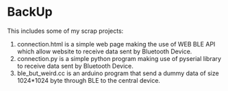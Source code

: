 # BackUp
This includes some of my scrap projects:
1. connection.html is a simple web page making the use of WEB BLE API which allow website to receive data sent by Bluetooth Device.
2. connection.py is a simple python program making use of pyserial library to receive data sent by Bluetooth Device.
3. ble_but_weird.cc is an arduino program that send a dummy data of size 1024*1024 byte through BLE to the central device.
